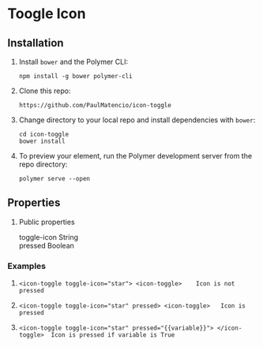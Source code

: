 
#  Toogle Icon 


##  Installation 

1.  Install `bower` and the Polymer CLI:

        npm install -g bower polymer-cli

2.  Clone this repo:

        https://github.com/PaulMatencio/icon-toggle


4.  Change directory to your local repo and install dependencies with `bower`:

        cd icon-toggle
        bower install

5.  To preview your element, run the Polymer development server from the repo directory:

        polymer serve --open 


##  Properties 

1.  Public properties 
     
	toggle-icon 	String 	
	pressed		Boolean



### Examples


1.	`<icon-toggle toggle-icon="star"> <icon-toggle>   
	Icon is not pressed`


2.	`<icon-toggle toggle-icon="star" pressed> <icon-toggle>  
	Icon is pressed`


3.	`<icon-toggle toggle-icon="star" pressed="{{variable}}"> </icon-toggle> 
	Icon is pressed if variable is True`
